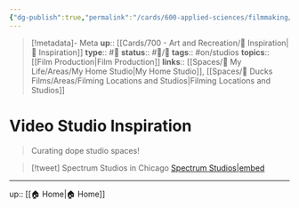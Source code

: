 ```yaml
---
{"dg-publish":true,"permalink":"/cards/600-applied-sciences/filmmaking/video-studio-inspiration/","title":"Video Studio Inspiration"}
---
```


> [!metadata]- Meta
> **up**:: [[Cards/700 - Art and Recreation/🎨 Inspiration\|🎨 Inspiration]]
> **type**:: #📝 
> **status**:: #📝/🌱 
> **tags**::  #on/studios
> **topics**:: [[Film Production\|Film Production]]
> **links**:: [[Spaces/🤘 My Life/Areas/My Home Studio\|My Home Studio]], [[Spaces/🦆 Ducks Films/Areas/Filming Locations and Studios\|Filming Locations and Studios]]


# Video Studio Inspiration

> Curating dope studio spaces!

> [!tweet] Spectrum Studios in Chicago
> [Spectrum Studios|embed](https://www.instagram.com/reel/CpxrvSwA6sM/?igshid=YmMyMTA2M2Y=)

---
up:: [[🏠 Home\|🏠 Home]]

